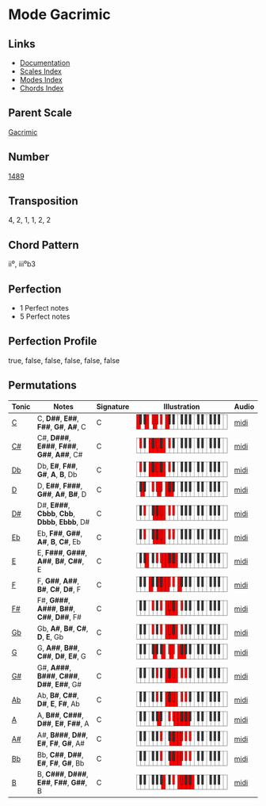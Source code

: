 # Mode Gacrimic

## Links

- [Documentation](README.md)
- [Scales Index](Scales.md)
- [Modes Index](Modes.md)
- [Chords Index](Chords.md)

## Parent Scale

[Gacrimic](ScaleGacrimic.md)

## Number

[1489](https://ianring.com/musictheory/scales/1489)

## Transposition

4, 2, 1, 1, 2, 2

## Chord Pattern

ii⁰, iii⁰b3

## Perfection

- 1 Perfect notes
- 5 Perfect notes

## Perfection Profile

true, false, false, false, false, false

## Permutations

| Tonic | Notes | Signature | Illustration | Audio |
|-------|-------|-----------|--------------|-------|
| [C](ModeCNaturalGacrimic.md) | C, **D##**, **E##**, **F##**, **G#**, **A#**, C | C | ![CNaturalGacrimic](ModeCNaturalGacrimic.png) | [midi](https://github.com/edipermadi/music/blob/main/docs/ModeCNaturalGacrimic.mid?raw=true) |
| [C#](ModeCSharpGacrimic.md) | C#, **D###**, **E###**, **F###**, **G##**, **A##**, C# | C | ![CSharpGacrimic](ModeCSharpGacrimic.png) | [midi](https://github.com/edipermadi/music/blob/main/docs/ModeCSharpGacrimic.mid?raw=true) |
| [Db](ModeDFlatGacrimic.md) | Db, **E#**, **F##**, **G#**, **A**, **B**, Db | C | ![DFlatGacrimic](ModeDFlatGacrimic.png) | [midi](https://github.com/edipermadi/music/blob/main/docs/ModeDFlatGacrimic.mid?raw=true) |
| [D](ModeDNaturalGacrimic.md) | D, **E##**, **F###**, **G##**, **A#**, **B#**, D | C | ![DNaturalGacrimic](ModeDNaturalGacrimic.png) | [midi](https://github.com/edipermadi/music/blob/main/docs/ModeDNaturalGacrimic.mid?raw=true) |
| [D#](ModeDSharpGacrimic.md) | D#, **E###**, **Cbbb**, **Cbb**, **Dbbb**, **Ebbb**, D# | C | ![DSharpGacrimic](ModeDSharpGacrimic.png) | [midi](https://github.com/edipermadi/music/blob/main/docs/ModeDSharpGacrimic.mid?raw=true) |
| [Eb](ModeEFlatGacrimic.md) | Eb, **F##**, **G##**, **A#**, **B**, **C#**, Eb | C | ![EFlatGacrimic](ModeEFlatGacrimic.png) | [midi](https://github.com/edipermadi/music/blob/main/docs/ModeEFlatGacrimic.mid?raw=true) |
| [E](ModeENaturalGacrimic.md) | E, **F###**, **G###**, **A##**, **B#**, **C##**, E | C | ![ENaturalGacrimic](ModeENaturalGacrimic.png) | [midi](https://github.com/edipermadi/music/blob/main/docs/ModeENaturalGacrimic.mid?raw=true) |
| [F](ModeFNaturalGacrimic.md) | F, **G##**, **A##**, **B#**, **C#**, **D#**, F | C | ![FNaturalGacrimic](ModeFNaturalGacrimic.png) | [midi](https://github.com/edipermadi/music/blob/main/docs/ModeFNaturalGacrimic.mid?raw=true) |
| [F#](ModeFSharpGacrimic.md) | F#, **G###**, **A###**, **B##**, **C##**, **D##**, F# | C | ![FSharpGacrimic](ModeFSharpGacrimic.png) | [midi](https://github.com/edipermadi/music/blob/main/docs/ModeFSharpGacrimic.mid?raw=true) |
| [Gb](ModeGFlatGacrimic.md) | Gb, **A#**, **B#**, **C#**, **D**, **E**, Gb | C | ![GFlatGacrimic](ModeGFlatGacrimic.png) | [midi](https://github.com/edipermadi/music/blob/main/docs/ModeGFlatGacrimic.mid?raw=true) |
| [G](ModeGNaturalGacrimic.md) | G, **A##**, **B##**, **C##**, **D#**, **E#**, G | C | ![GNaturalGacrimic](ModeGNaturalGacrimic.png) | [midi](https://github.com/edipermadi/music/blob/main/docs/ModeGNaturalGacrimic.mid?raw=true) |
| [G#](ModeGSharpGacrimic.md) | G#, **A###**, **B###**, **C###**, **D##**, **E##**, G# | C | ![GSharpGacrimic](ModeGSharpGacrimic.png) | [midi](https://github.com/edipermadi/music/blob/main/docs/ModeGSharpGacrimic.mid?raw=true) |
| [Ab](ModeAFlatGacrimic.md) | Ab, **B#**, **C##**, **D#**, **E**, **F#**, Ab | C | ![AFlatGacrimic](ModeAFlatGacrimic.png) | [midi](https://github.com/edipermadi/music/blob/main/docs/ModeAFlatGacrimic.mid?raw=true) |
| [A](ModeANaturalGacrimic.md) | A, **B##**, **C###**, **D##**, **E#**, **F##**, A | C | ![ANaturalGacrimic](ModeANaturalGacrimic.png) | [midi](https://github.com/edipermadi/music/blob/main/docs/ModeANaturalGacrimic.mid?raw=true) |
| [A#](ModeASharpGacrimic.md) | A#, **B###**, **D##**, **E#**, **F#**, **G#**, A# | C | ![ASharpGacrimic](ModeASharpGacrimic.png) | [midi](https://github.com/edipermadi/music/blob/main/docs/ModeASharpGacrimic.mid?raw=true) |
| [Bb](ModeBFlatGacrimic.md) | Bb, **C##**, **D##**, **E#**, **F#**, **G#**, Bb | C | ![BFlatGacrimic](ModeBFlatGacrimic.png) | [midi](https://github.com/edipermadi/music/blob/main/docs/ModeBFlatGacrimic.mid?raw=true) |
| [B](ModeBNaturalGacrimic.md) | B, **C###**, **D###**, **E##**, **F##**, **G##**, B | C | ![BNaturalGacrimic](ModeBNaturalGacrimic.png) | [midi](https://github.com/edipermadi/music/blob/main/docs/ModeBNaturalGacrimic.mid?raw=true) |
